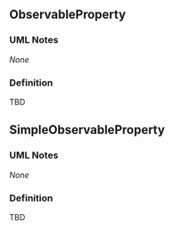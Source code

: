 ## ObservableProperty

### UML Notes

*None*

### Definition

TBD


## SimpleObservableProperty

### UML Notes

*None*

### Definition

TBD
